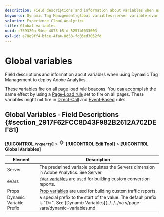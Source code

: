 ```yaml
---
description: Field descriptions and information about variables when using Dynamic Tag Management to deploy Adobe Analytics.
keywords: Dynamic Tag Management;global variables;server variable;evar;props;dynamic variable prefix;dynamic variable
solution: Experience Cloud,Analytics
title: Global variables
uuid: d759320a-96ee-4073-b5fd-5257b7033003
exl-id: e78e9ff4-bfce-4fa0-8d53-fd33ed3052fd
---
```

# Global variables

Field descriptions and information about variables when using Dynamic Tag Management to deploy Adobe Analytics.

These variables fire on all page load rule beacons. You can accomplish the same effect by using a [Page-Load rule](/help/implement/other/dtm/c-rules/t-rules-page-conditions.md) set to fire on all pages. These variables might not fire in [Direct-Call](/help/implement/other/dtm/c-rules/t-rules-direct-conditions.md) and [Event-Based](/help/implement/other/dtm/c-rules/t-rules-event-conditions.md) rules.

## Global Variables - Field Descriptions {#section_2917F62FCC8D43F982B2612A702DEF81}

**[!UICONTROL  *`Property`*]** > ![](assets/settings_gear.png) **[!UICONTROL Edit Tool]** > **[!UICONTROL Global Variables]** 

| Element | Description |
|--- |--- |
|Server|The predefined variable populates the  Servers dimension in Adobe Analytics. See [Server](../../../vars/page-vars/server.md).|
|eVars|[eVar variables](../../../vars/page-vars/evar.md) are used for building custom conversion reports.|
|Props|[Prop variables](../../../vars/page-vars/prop.md) are used for building custom traffic reports.|
|Dynamic Variable Prefix|A special prefix to the start of the value. The default prefix is "D=". See [Dynamic Variables](../../../vars/page-vars/dynamic-variables.md|

